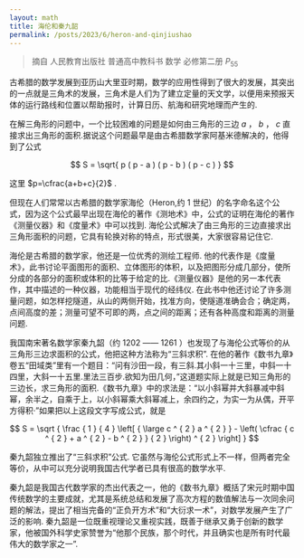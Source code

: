```yaml
---
layout: math
title: 海伦和秦九韶
permalink: /posts/2023/6/heron-and-qinjiushao
---
```


>摘自 人民教育出版社 普通高中教科书 数学 必修第二册 $P_{55}$

古希腊的数学发展到亚历山大里亚时期，数学的应用性得到了很大的发展，其突出的一点就是三角术的发展，三角术是人们为了建立定量的天文学，以便用来预报天体的运行路线和位置以帮助报时，计算日历、航海和研究地理而产生的.

在解三角形的问题中，一个比较困难的问题是如何由三角形的三边 $a$ ， $b$ ， $c$ 直接求出三角形的面积.据说这个问题最早是由古希腊数学家阿基米德解决的，他得到了公式

$$
S = \sqrt{ p ( p - a )  ( p - b ) ( p - c ) } 
$$

这里 $p=\cfrac{a+b+c}{2}$ .

但现在人们常常以古希腊的数学家海伦（Heron,约 $1$ 世纪）的名字命名这个公式，因为这个公式最早出现在海伦的著作《测地术》中，公式的证明在海伦的著作《测量仪器》和《度量术》中可以找到. 海伦公式解决了由三角形的三边直接求出三角形面积的问题，它具有轮换对称的特点，形式很美，大家很容易记住它.

海伦是古希腊的数学家，他还是一位优秀的测绘工程师. 他的代表作是《度量术》，此书讨论平面图形的面积、立体图形的体积，以及把图形分成几部分，使所分成的各部分的面积或体积的比等于给定的比.《测量仪器》是他的另一本代表作，其中描述的一种仪器，功能相当于现代的经纬仪. 在此书中他还讨论了许多测量问题，如怎样挖隧道，从山的两侧开始，找准方向，使隧道准确会合；确定两，点间高度的差；测量可望不可即的两，点之间的距离；还有各种高度和距离的测量问题.

我国南宋著名数学家秦九韶（约 $1202$ —— $1261$ ）也发现了与海伦公式等价的从三角形三边求面积的公式，他把这种方法称为“三斜求积”. 在他的著作《数书九章》卷五“田域类”里有一个题目：“问有沙田一段，有三斜.其小斜一十三里，中斜一十四里，大斜一十五里.里法三百步.欲知为田几何，”这道题实际上就是已知三角形的三边长，求三角形的面积.《数书九章》中的求法是：“以小斜幂并大斜暴减中斜幂，余半之，自乘于上，以小斜幂乘大斜幂减上，余四约之，为实一为从偶，开平方得积·”如果把以上这段文字写成公式，就是

$$
S = \sqrt { \frac { 1 } { 4 } \left[ { \large c ^ { 2 } a ^ { 2 } } - \left( \cfrac { c ^ { 2 } + a ^ { 2 } - b ^ { 2 } } { 2 } \right) ^ { 2 } \right] }
$$

秦九韶独立推出了“三斜求积”公式. 它虽然与海伦公式形式上不一样，但两者完全等价，从中可以充分说明我国古代学者已具有很高的数学水平. 

秦九韶是我国古代数学家的杰出代表之一，他的《数书九章》概括了宋元时期中国传统数学的主要成就，尤其是系统总结和发展了高次方程的数值解法与一次同余问题的解法，提出了相当完备的“正负开方术”和“大衍求一术”，对数学发展产生了广泛的影响. 秦九韶是一位既重视理论又重视实践，既善于继承又勇于创新的数学家，他被国外科学史家赞誉为“他那个民族，那个时代，并且确实也是所有时代最伟大的数学家之一”.
